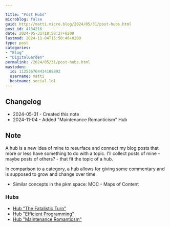 ```yaml
---

title: "Post Hubs"
microblog: false
guid: http://matti.micro.blog/2024/05/31/post-hubs.html
post_id: 4134216
date: 2024-05-31T18:58:27+0200
lastmod: 2024-11-04T15:50:46+0200
type: post
categories:
- "Blog"
- "DigitalGarden"
permalink: /2024/05/31/post-hubs.html
mastodon:
  id: 112536764434108892
  username: matti
  hostname: social.lol
---
```

## Changelog

 - 2024-05-31 - Created this note
 - 2024-11-04 - Added "Maintenance Romanticism" Hub

## Note

A hub is a new idea of mine to resurface and connect my blog posts that more or less have something to do with a topic. I'll collect posts of mine - maybe posts of others? - that fit the topic of a hub.

In comparison to a category, a hub allows for giving some commentary and is supposed to grow and change over time.

- Similar concepts in the pkm space: MOC - Maps of Content

### Hubs

- [Hub "The Fatalistic Turn"](https://blog.martin-haehnel.de/2024/05/31/hub-the-fatalistic.html)
- [Hub "Efficient Programming"](https://blog.martin-haehnel.de/2024/06/23/daystooffload-hub-efficient.html)
- [Hub "Maintenance Romanticsm"](https://blog.martin-haehnel.de/2024/11/04/hub-maintenance-romanticsm.html)
